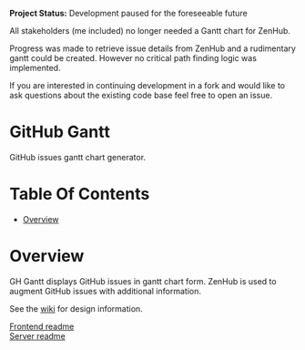 **Project Status:** Development paused for the foreseeable future  

All stakeholders (me included) no longer needed a Gantt chart for ZenHub.  

Progress was made to retrieve issue details from ZenHub and a rudimentary gantt 
could be created. However no critical path finding logic was implemented.  

If you are interested in continuing development in a fork and would like to ask
questions about the existing code base feel free to open an issue.

# GitHub Gantt
GitHub issues gantt chart generator.  

# Table Of Contents
- [Overview](#overview)

# Overview
GH Gantt displays GitHub issues in gantt chart form. ZenHub is used to augment 
GitHub issues with additional information.  

See the [wiki](https://github.com/Noah-Huppert/gh-gantt/wiki) for design information.

[Frontend readme](frontend/README.md)  
[Server readme](server/README.md)
